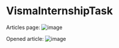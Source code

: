 # VismaInternshipTask
Articles page:
![image](https://user-images.githubusercontent.com/67903431/166229866-4d5b2302-b806-4cc6-a592-2450a3551c00.png)

Opened article:
![image](https://user-images.githubusercontent.com/67903431/166229802-0ea38b6a-d061-44c8-8053-f436c64c5038.png)
